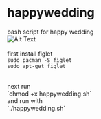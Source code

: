 # happywedding
bash script for happy wedding<br>
![Alt Text](https://raw.githubusercontent.com/kiahamedi/happywedding/master/happy.gif)<br>
<br>
first install figlet<br>
`sudo pacman -S figlet`<br>
`sudo apt-get figlet`<br>

<br>
next run<br>
`chmod +x happywedding.sh`<br> 
and run with<br> 
`./happywedding.sh`
